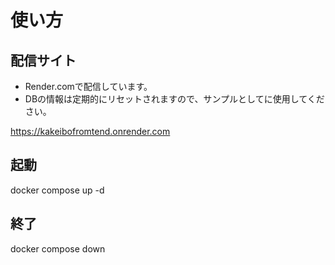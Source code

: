 # 使い方

## 配信サイト

- Render.comで配信しています。
- DBの情報は定期的にリセットされますので、サンプルとしてに使用してください。

<https://kakeibofromtend.onrender.com>

## 起動

docker compose up -d

## 終了

docker compose down
